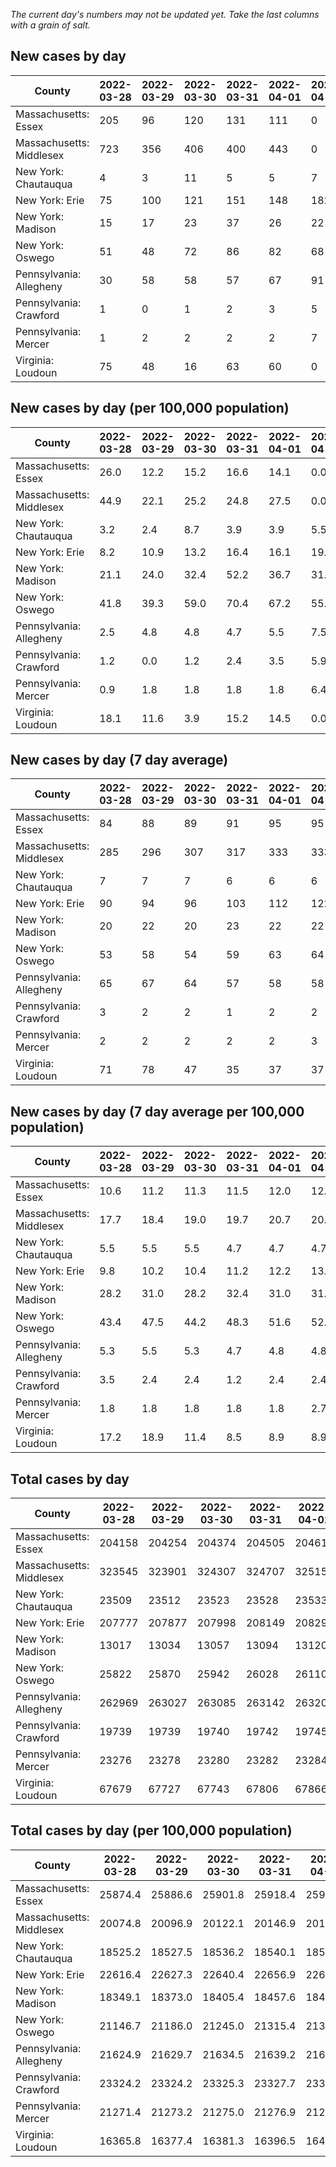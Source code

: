 _The current day's numbers may not be updated yet. Take the last columns with a grain of salt._
## New cases by day

| County | 2022-03-28 | 2022-03-29 | 2022-03-30 | 2022-03-31 | 2022-04-01 | 2022-04-02 | 2022-04-03 |
| --- | --- | --- | --- | --- | --- | --- | --- |
| Massachusetts: Essex | 205 | 96 | 120 | 131 | 111 | 0 |  |
| Massachusetts: Middlesex | 723 | 356 | 406 | 400 | 443 | 0 |  |
| New York: Chautauqua | 4 | 3 | 11 | 5 | 5 | 7 | 17 |
| New York: Erie | 75 | 100 | 121 | 151 | 148 | 182 | 137 |
| New York: Madison | 15 | 17 | 23 | 37 | 26 | 22 | 15 |
| New York: Oswego | 51 | 48 | 72 | 86 | 82 | 68 | 71 |
| Pennsylvania: Allegheny | 30 | 58 | 58 | 57 | 67 | 91 |  |
| Pennsylvania: Crawford | 1 | 0 | 1 | 2 | 3 | 5 |  |
| Pennsylvania: Mercer | 1 | 2 | 2 | 2 | 2 | 7 |  |
| Virginia: Loudoun | 75 | 48 | 16 | 63 | 60 | 0 |  |

## New cases by day (per 100,000 population)

| County | 2022-03-28 | 2022-03-29 | 2022-03-30 | 2022-03-31 | 2022-04-01 | 2022-04-02 | 2022-04-03 |
| --- | --- | --- | --- | --- | --- | --- | --- |
| Massachusetts: Essex | 26.0 | 12.2 | 15.2 | 16.6 | 14.1 | 0.0 |  |
| Massachusetts: Middlesex | 44.9 | 22.1 | 25.2 | 24.8 | 27.5 | 0.0 |  |
| New York: Chautauqua | 3.2 | 2.4 | 8.7 | 3.9 | 3.9 | 5.5 | 13.4 |
| New York: Erie | 8.2 | 10.9 | 13.2 | 16.4 | 16.1 | 19.8 | 14.9 |
| New York: Madison | 21.1 | 24.0 | 32.4 | 52.2 | 36.7 | 31.0 | 21.1 |
| New York: Oswego | 41.8 | 39.3 | 59.0 | 70.4 | 67.2 | 55.7 | 58.1 |
| Pennsylvania: Allegheny | 2.5 | 4.8 | 4.8 | 4.7 | 5.5 | 7.5 |  |
| Pennsylvania: Crawford | 1.2 | 0.0 | 1.2 | 2.4 | 3.5 | 5.9 |  |
| Pennsylvania: Mercer | 0.9 | 1.8 | 1.8 | 1.8 | 1.8 | 6.4 |  |
| Virginia: Loudoun | 18.1 | 11.6 | 3.9 | 15.2 | 14.5 | 0.0 |  |

## New cases by day (7 day average)

| County | 2022-03-28 | 2022-03-29 | 2022-03-30 | 2022-03-31 | 2022-04-01 | 2022-04-02 | 2022-04-03 |
| --- | --- | --- | --- | --- | --- | --- | --- |
| Massachusetts: Essex | 84 | 88 | 89 | 91 | 95 | 95 |  |
| Massachusetts: Middlesex | 285 | 296 | 307 | 317 | 333 | 333 |  |
| New York: Chautauqua | 7 | 7 | 7 | 6 | 6 | 6 | 7 |
| New York: Erie | 90 | 94 | 96 | 103 | 112 | 122 | 131 |
| New York: Madison | 20 | 22 | 20 | 23 | 22 | 22 | 22 |
| New York: Oswego | 53 | 58 | 54 | 59 | 63 | 64 | 68 |
| Pennsylvania: Allegheny | 65 | 67 | 64 | 57 | 58 | 58 |  |
| Pennsylvania: Crawford | 3 | 2 | 2 | 1 | 2 | 2 |  |
| Pennsylvania: Mercer | 2 | 2 | 2 | 2 | 2 | 3 |  |
| Virginia: Loudoun | 71 | 78 | 47 | 35 | 37 | 37 |  |

## New cases by day (7 day average per 100,000 population)

| County | 2022-03-28 | 2022-03-29 | 2022-03-30 | 2022-03-31 | 2022-04-01 | 2022-04-02 | 2022-04-03 |
| --- | --- | --- | --- | --- | --- | --- | --- |
| Massachusetts: Essex | 10.6 | 11.2 | 11.3 | 11.5 | 12.0 | 12.0 |  |
| Massachusetts: Middlesex | 17.7 | 18.4 | 19.0 | 19.7 | 20.7 | 20.7 |  |
| New York: Chautauqua | 5.5 | 5.5 | 5.5 | 4.7 | 4.7 | 4.7 | 5.5 |
| New York: Erie | 9.8 | 10.2 | 10.4 | 11.2 | 12.2 | 13.3 | 14.3 |
| New York: Madison | 28.2 | 31.0 | 28.2 | 32.4 | 31.0 | 31.0 | 31.0 |
| New York: Oswego | 43.4 | 47.5 | 44.2 | 48.3 | 51.6 | 52.4 | 55.7 |
| Pennsylvania: Allegheny | 5.3 | 5.5 | 5.3 | 4.7 | 4.8 | 4.8 |  |
| Pennsylvania: Crawford | 3.5 | 2.4 | 2.4 | 1.2 | 2.4 | 2.4 |  |
| Pennsylvania: Mercer | 1.8 | 1.8 | 1.8 | 1.8 | 1.8 | 2.7 |  |
| Virginia: Loudoun | 17.2 | 18.9 | 11.4 | 8.5 | 8.9 | 8.9 |  |

## Total cases by day

| County | 2022-03-28 | 2022-03-29 | 2022-03-30 | 2022-03-31 | 2022-04-01 | 2022-04-02 | 2022-04-03 |
| --- | --- | --- | --- | --- | --- | --- | --- |
| Massachusetts: Essex | 204158 | 204254 | 204374 | 204505 | 204616 | 204616 |  |
| Massachusetts: Middlesex | 323545 | 323901 | 324307 | 324707 | 325150 | 325150 |  |
| New York: Chautauqua | 23509 | 23512 | 23523 | 23528 | 23533 | 23540 | 23557 |
| New York: Erie | 207777 | 207877 | 207998 | 208149 | 208297 | 208479 | 208616 |
| New York: Madison | 13017 | 13034 | 13057 | 13094 | 13120 | 13142 | 13157 |
| New York: Oswego | 25822 | 25870 | 25942 | 26028 | 26110 | 26178 | 26249 |
| Pennsylvania: Allegheny | 262969 | 263027 | 263085 | 263142 | 263209 | 263300 |  |
| Pennsylvania: Crawford | 19739 | 19739 | 19740 | 19742 | 19745 | 19750 |  |
| Pennsylvania: Mercer | 23276 | 23278 | 23280 | 23282 | 23284 | 23291 |  |
| Virginia: Loudoun | 67679 | 67727 | 67743 | 67806 | 67866 | 67866 |  |

## Total cases by day (per 100,000 population)

| County | 2022-03-28 | 2022-03-29 | 2022-03-30 | 2022-03-31 | 2022-04-01 | 2022-04-02 | 2022-04-03 |
| --- | --- | --- | --- | --- | --- | --- | --- |
| Massachusetts: Essex | 25874.4 | 25886.6 | 25901.8 | 25918.4 | 25932.5 | 25932.5 |  |
| Massachusetts: Middlesex | 20074.8 | 20096.9 | 20122.1 | 20146.9 | 20174.4 | 20174.4 |  |
| New York: Chautauqua | 18525.2 | 18527.5 | 18536.2 | 18540.1 | 18544.1 | 18549.6 | 18563.0 |
| New York: Erie | 22616.4 | 22627.3 | 22640.4 | 22656.9 | 22673.0 | 22692.8 | 22707.7 |
| New York: Madison | 18349.1 | 18373.0 | 18405.4 | 18457.6 | 18494.2 | 18525.3 | 18546.4 |
| New York: Oswego | 21146.7 | 21186.0 | 21245.0 | 21315.4 | 21382.5 | 21438.2 | 21496.4 |
| Pennsylvania: Allegheny | 21624.9 | 21629.7 | 21634.5 | 21639.2 | 21644.7 | 21652.2 |  |
| Pennsylvania: Crawford | 23324.2 | 23324.2 | 23325.3 | 23327.7 | 23331.2 | 23337.2 |  |
| Pennsylvania: Mercer | 21271.4 | 21273.2 | 21275.0 | 21276.9 | 21278.7 | 21285.1 |  |
| Virginia: Loudoun | 16365.8 | 16377.4 | 16381.3 | 16396.5 | 16411.0 | 16411.0 |  |

